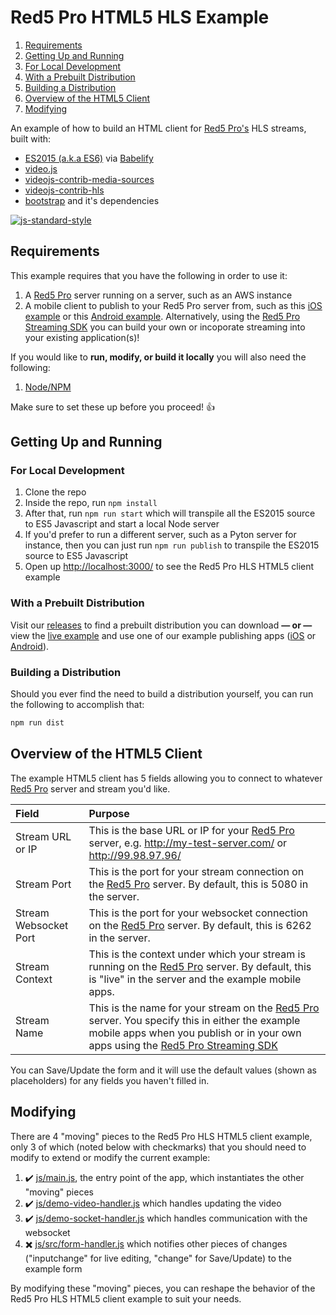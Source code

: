 # Red5 Pro HTML5 HLS Example

<!-- MarkdownTOC -->

1. [Requirements](#requirements)
2. [Getting Up and Running](#getting-up-and-running)
  1. [For Local Development](#for-local-development)
  2. [With a Prebuilt Distribution](#with-a-prebuilt-distribution)
  3. [Building a Distribution](#building-a-distribution)
3. [Overview of the HTML5 Client](#overview-of-the-html5-client)
4. [Modifying](#modifying)

<!-- /MarkdownTOC -->


An example of how to build an HTML client for [Red5 Pro's](http://red5pro.com/) HLS streams, built with:

* [ES2015 (a.k.a ES6)](https://github.com/bevacqua/es6) via [Babelify](http://babeljs.io/)
* [video.js](https://github.com/videojs/video.js)
* [videojs-contrib-media-sources](https://github.com/videojs/videojs-contrib-media-sources)
* [videojs-contrib-hls](https://github.com/videojs/videojs-contrib-hls)
* [bootstrap](https://github.com/twbs/bootstrap) and it's dependencies

[![js-standard-style](https://cdn.rawgit.com/feross/standard/master/badge.svg)](https://github.com/feross/standard)

## Requirements

This example requires that you have the following in order to use it:

1. A [Red5 Pro][r5p] server running on a server, such as an AWS instance
2. A mobile client to publish to your Red5 Pro server from, such as this [iOS example](https://github.com/red5pro/red5pro-ios-app) or this [Android example](https://github.com/red5pro/red5pro-android-app). Alternatively, using the [Red5 Pro Streaming SDK][r5s] you can build your own or incoporate streaming into your existing application(s)!

If you would like to **run, modify, or build it locally** you will also need the following:

1. [Node/NPM](https://nodejs.org/)

Make sure to set these up before you proceed! :+1:

## Getting Up and Running

### For Local Development

1. Clone the repo
2. Inside the repo, run `npm install`
3. After that, run `npm run start` which will transpile all the ES2015 source to ES5 Javascript and start a local Node server
  1. If you'd prefer to run a different server, such as a Pyton server for instance, then you can just run `npm run publish` to transpile the ES2015 source to ES5 Javascript
4. Open up [http://localhost:3000/](http://localhost:3000/) to see the Red5 Pro HLS HTML5 client example

### With a Prebuilt Distribution

Visit our [releases](https://github.com/red5pro/red5pro-html5-hls/releases) to find a prebuilt distribution you can download **&mdash; or &mdash;** view the [live example](http://red5pro.github.io/red5pro-html5-hls/) and use one of our example publishing apps ([iOS](https://github.com/red5pro/red5pro-ios-app) or [Android](https://github.com/red5pro/red5pro-android-app)).

### Building a Distribution

Should you ever find the need to build a distribution yourself, you can run the following to accomplish that:

```sh
npm run dist
```

## Overview of the HTML5 Client

The example HTML5 client has 5 fields allowing you to connect to whatever [Red5 Pro][r5p] server and stream you'd like.

| Field                 | Purpose                                                                                                                                                                                         |
|:----------------------|:------------------------------------------------------------------------------------------------------------------------------------------------------------------------------------------------|
| Stream URL or IP      | This is the base URL or IP for your [Red5 Pro][r5p] server, e.g. http://my-test-server.com/ or http://99.98.97.96/                                                                              |
| Stream Port           | This is the port for your stream connection on the [Red5 Pro][r5p] server. By default, this is 5080 in the server.                                                                              |
| Stream Websocket Port | This is the port for your websocket connection on the [Red5 Pro][r5p] server. By default, this is 6262 in the server.                                                                           |
| Stream Context        | This is the context under which your stream is running on the [Red5 Pro][r5p] server. By default, this is "live" in the server and the example mobile apps.                                     |
| Stream Name           | This is the name for your stream on the [Red5 Pro][r5p] server. You specify this in either the example mobile apps when you publish or in your own apps using the [Red5 Pro Streaming SDK][r5s] |

You can Save/Update the form and it will use the default values (shown as placeholders) for any fields you haven't filled in.

## Modifying

There are 4 "moving" pieces to the Red5 Pro HLS HTML5 client example, only 3 of which (noted below with checkmarks) that you should need to modify to extend or modify the current example:

1. :heavy_check_mark: [js/main.js](./js/main.js), the entry point of the app, which instantiates the other "moving" pieces
2. :heavy_check_mark: [js/demo-video-handler.js](./js/demo-video-handler.js) which handles updating the video
3. :heavy_check_mark: [js/demo-socket-handler.js](./js/demo-socket-handler.js) which handles communication with the websocket
4. :heavy_multiplication_x: [js/src/form-handler.js](./js/src/form-handler.js) which notifies other pieces of changes ("inputchange" for live editing, "change" for Save/Update) to the example form

By modifying these "moving" pieces, you can reshape the behavior of the Red5 Pro HLS HTML5 client example to suit your needs.

[r5p]:      https://red5pro.com                                 "Red5 Pro"
[r5s]:      https://www.red5pro.com/docs/streaming/overview/    "Red5 Pro Streaming SDK"
